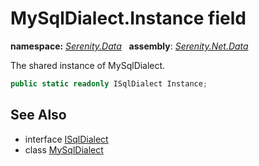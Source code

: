 # MySqlDialect.Instance field
**namespace:** *[Serenity.Data](../../README.md#serenity.data-namespace)*   **assembly**: *[Serenity.Net.Data](../../README.md)*

The shared instance of MySqlDialect.

```csharp
public static readonly ISqlDialect Instance;
```

## See Also

* interface [ISqlDialect](../ISqlDialect.md)
* class [MySqlDialect](../MySqlDialect.md)